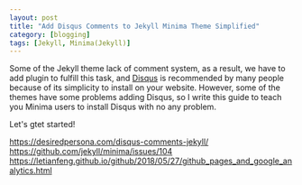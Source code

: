 ```yaml
---
layout: post
title: "Add Disqus Comments to Jekyll Minima Theme Simplified"
category: [blogging]
tags: [Jekyll, Minima(Jekyll)]
---
```


Some of the Jekyll theme lack of comment system, as a result, we have to add plugin
to fulfill this task, and [Disqus](https://disqus.com/) is recommended by many people
because of its simplicity to install on your website. However, some of the themes have
some problems adding Disqus, so I write this guide to teach you Minima users to install
Disqus with no any problem.


Let's gtet started!


https://desiredpersona.com/disqus-comments-jekyll/
https://github.com/jekyll/minima/issues/104
https://letianfeng.github.io/github/2018/05/27/github_pages_and_google_analytics.html
